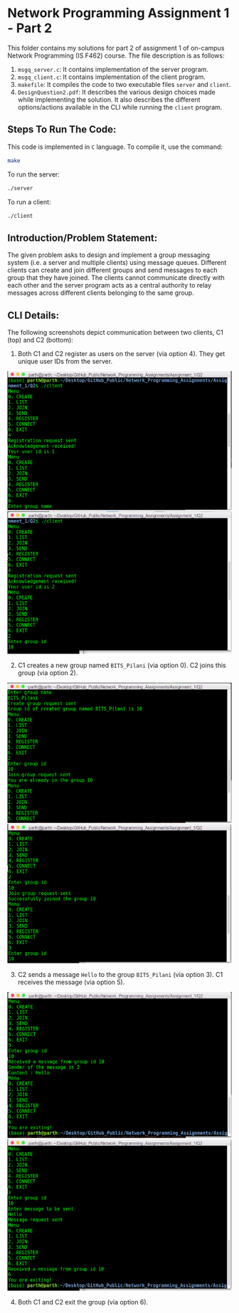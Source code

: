 # Network Programming Assignment 1 - Part 2

This folder contains my solutions for part 2 of assignment 1 of on-campus Network Programming (IS F462) course. The file description is as follows:

1. `msgq_server.c`: It contains implementation of the server program. 
2. `msgq_client.c`: It contains implementation of the client program. 
3. `makefile`: It compiles the code to two executable files `server` and `client`.
4. `DesignQuestion2.pdf`: It describes the various design choices made while implementing the solution. It also describes the different options/actions available in the CLI while running the `client` program.

## Steps To Run The Code:
This code is implemented in `C` language. To compile it, use the command:
```sh
make
``` 
To run the server:
```sh
./server
```
To run a client:
```sh
./client
```

## Introduction/Problem Statement:

The given problem asks to design and implement a group messaging system (i.e. a server and multiple clients) using message queues. Different clients can create and join different groups and send messages to each group that they have joined. The clients cannot communicate directly with each other and the server program acts as a central authority to relay messages across different clients belonging to the same group.

## CLI Details:
The following screenshots depict communication between two clients, C1 (top) and C2 (bottom):

1. Both C1 and C2 register as users on the server (via option 4). They get unique user IDs from the server.

![C1](./imgs/client1_1.png) ![C2](./imgs/client2_1.png)

2. C1 creates a new group named `BITS_Pilani` (via option 0). C2 joins this group (via option 2).

![C1](./imgs/client1_2.png) ![C2](./imgs/client2_2.png)

3. C2 sends a message `Hello` to the group `BITS_Pilani` (via option 3). C1 receives the message (via option 5).

![C1](./imgs/client1_3.png) ![C2](./imgs/client2_3.png)

4. Both C1 and C2 exit the group (via option 6).


